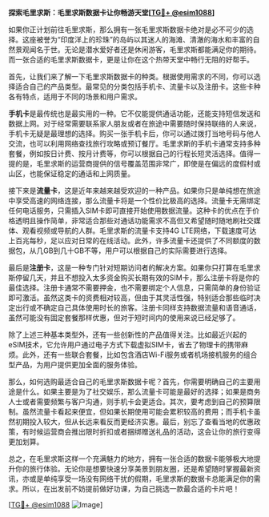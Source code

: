 **探索毛里求斯：毛里求斯数据卡让你畅游天堂[[TG💪+ @esim1088](https://t.me/s/esim1088)]**

如果你正计划前往毛里求斯，那么拥有一张毛里求斯数据卡绝对是必不可少的选择。这座被誉为“印度洋上的珍珠”的岛屿以其迷人的海滩、清澈的海水和丰富的自然景观闻名于世。无论是潜水爱好者还是休闲游客，毛里求斯都能满足你的期待。而一张合适的毛里求斯数据卡，更是让你在这个热带天堂中畅行无阻的好帮手。

首先，让我们来了解一下毛里求斯数据卡的种类。根据使用需求的不同，你可以选择适合自己的产品类型。最常见的分类包括手机卡、流量卡以及注册卡。这些卡种各有特点，适用于不同的场景和用户需求。

**手机卡**是最传统也是最实用的一种。它不仅能提供通话功能，还能支持短信发送和数据上网。对于经常需要联系家人朋友或者在旅途中需要随时保持联络的人来说，手机卡无疑是最理想的选择。购买一张手机卡后，你可以通过拨打当地号码与他人交流，也可以利用网络查找旅行攻略或预订餐厅。毛里求斯的手机卡通常支持多种套餐，例如按日计费、按月计费等，你可以根据自己的行程长短灵活选择。值得一提的是，毛里求斯的运营商提供的信号覆盖范围非常广，即使是在偏远的度假村或山区，也能保证稳定的通话和上网质量。

接下来是**流量卡**，这是近年来越来越受欢迎的一种产品。如果你只是单纯想在旅途中享受高速的网络连接，那么流量卡将是一个性价比极高的选择。流量卡无需绑定任何电话服务，只需插入SIM卡即可直接开始使用数据流量。这种卡的优点在于价格透明且操作简单，非常适合那些对通话功能需求不高但又希望随时随地刷社交媒体、观看视频或导航的人群。毛里求斯的流量卡支持4G LTE网络，下载速度可达上百兆每秒，足以应对日常的在线活动。此外，许多流量卡还提供了不同额度的数据包，从几GB到几十GB不等，用户可以根据自己的实际需要进行选择。

最后是**注册卡**，这是一种专门针对短期访问者的解决方案。如果你只打算在毛里求斯停留几天，并且不想投入太多资金购买长期有效的SIM卡，那么注册卡将是你的最佳选择。注册卡通常不需要押金，也不需要绑定个人信息，只需简单的身份验证即可激活。虽然这类卡的资费相对较高，但由于其灵活性强，特别适合那些临时决定出行或不确定自己具体使用时长的旅客。注册卡同样支持数据流量和语音通话，虽然可能没有固定套餐那样优惠，但对于短时间内的使用来说已经足够了。

除了上述三种基本类型外，还有一些创新性的产品值得关注。比如最近兴起的eSIM技术，它允许用户通过电子方式下载虚拟SIM卡，省去了物理卡的携带麻烦。此外，还有一些联合套餐，比如包含酒店Wi-Fi服务或者机场接机服务的组合型产品，为用户提供更加全面的服务体验。

那么，如何选购最适合自己的毛里求斯数据卡呢？首先，你需要明确自己的主要用途是什么。如果主要是为了社交娱乐，那么流量卡可能是最好的选择；如果是商务人士或者需要频繁与客户沟通，则手机卡会更适合。其次，要考虑到自己的预算限制。虽然流量卡看起来便宜，但如果长期使用可能会累积较高的费用；而手机卡虽然初期投入较大，但从长远来看反而更经济实惠。最后，别忘了查看当地的优惠政策，有时候运营商会推出限时折扣或者捆绑赠送礼品的活动，这会让你的旅行变得更加划算。

总之，在毛里求斯这样一个充满魅力的地方，拥有一张合适的数据卡能够极大地提升你的旅行体验。无论你是想要快速分享美景到朋友圈，还是希望随时掌握最新资讯，亦或是单纯享受一场没有网络干扰的假期，毛里求斯的数据卡总能满足你的需求。所以，在出发前不妨提前做好功课，为自己挑选一款最合适的卡片吧！

[[TG💪+ @esim1088](https://t.me/s/esim1088) ![Image](https://i.postimg.cc/4NQfJmqS/Snipaste-2025-05-13-00-14-12.png)]